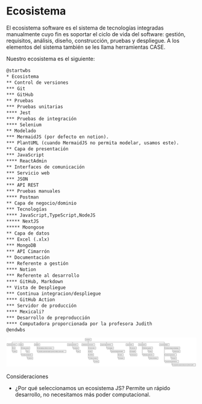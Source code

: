 # Ecosistema

El ecosistema software es el sistema de tecnologías integradas manualmente cuyo fin es soportar el ciclo de vida del software: gestión, requisitos, análisis, diseño, construcción, pruebas y despliegue. A los elementos del sistema también se les llama herramientas CASE.

Nuestro ecosistema es el siguiente:

```plantuml:md-ecosistema
@startwbs
* Ecosistema
** Control de versiones
*** Git
*** GitHub
** Pruebas
*** Pruebas unitarias
**** Jest
*** Pruebas de integración
**** Selenium
** Modelado
*** MermaidJS (por defecto en notion).
*** PlantUML (cuando MermaidJS no permita modelar, usamos este).
** Capa de presentación
*** JavaScript
**** ReactAdmin
** Interfaces de comunicación
*** Servicio web
*** JSON
*** API REST
*** Pruebas manuales
**** Postman
** Capa de negocio/dominio 
*** Tecnologías
**** JavaScript,TypeScript,NodeJS
***** NextJS
***** Moongose
** Capa de datos
*** Excel (.xlx)
*** MongoDB
*** API Cimarrón
** Documentación
*** Referente a gestión
**** Notion
*** Referente al desarrollo
**** GitHub, Markdown
** Vista de Despliegue
*** Continua integracion/despliegue
**** GitHub Action
*** Servidor de producción
**** Mexicali?
*** Desarrollo de preproducción
**** Computadora proporcionada por la profesora Judith
@endwbs
```

![](./md-ecosistema.svg)

Consideraciones
* ¿Por qué seleccionamos un ecosistema JS? Permite un rápido desarrollo, no necesitamos más poder computacional. 
